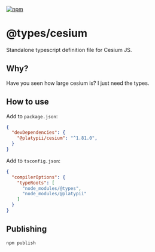 [![npm](https://img.shields.io/npm/v/@platypii/cesium)](https://www.npmjs.com/package/@platypii/cesium)

# @types/cesium

Standalone typescript definition file for Cesium JS.

## Why?

Have you seen how large cesium is? I just need the types.

## How to use

Add to `package.json`:
```json
{
  "devDependencies": {
    "@platypii/cesium": "^1.81.0",
  }
}
```

Add to `tsconfig.json`:
```json
{
  "compilerOptions": {
    "typeRoots": [
      "node_modules/@types",
      "node_modules/@platypii"
    ]
  }
}
```

## Publishing

```
npm publish
```
